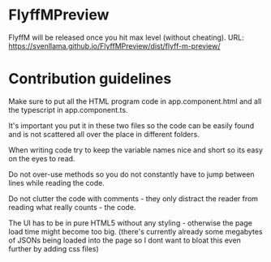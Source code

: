 # FlyffMPreview

FlyffM will be released once you hit max level (without cheating).
URL: https://svenllama.github.io/FlyffMPreview/dist/flyff-m-preview/

# Contribution guidelines

Make sure to put all the HTML program code in app.component.html and all the 
typescript in app.component.ts.

It's important you put it in these two files so the code can be easily found and is not scattered all over the place in different folders.

When writing code try to keep the variable names nice and short so its easy on the eyes to read.

Do not over-use methods so you do not constantly have to jump between lines while reading the code.

Do not clutter the code with comments - they only distract the reader from reading what really counts - the code.

The UI has to be in pure HTML5 without any styling - otherwise the page load time might become too big. (there's currently already some megabytes of JSONs being loaded into the page so I dont want to bloat this even further by adding css files)
